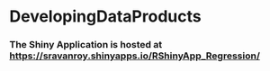 # DevelopingDataProducts

### The Shiny Application is hosted at <https://sravanroy.shinyapps.io/RShinyApp_Regression/>
